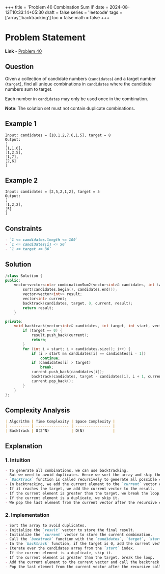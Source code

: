 +++
title = 'Problem 40 Combination Sum II'
date = 2024-08-13T10:33:14+05:30
draft = false
series = 'leetcode'
tags =['array','backtracking']
toc = false
math = false
+++

# Problem Statement

**Link** - [Problem 40](https://leetcode.com/problems/combination-sum-ii/description/)

## Question

Given a collection of candidate numbers (`candidates`) and a target number (`target`), find all unique combinations in `candidates` where the candidate numbers sum to target.

Each number in `candidates` may only be used once in the combination.

**Note:** The solution set must not contain duplicate combinations.

## Example 1

```
Input: candidates = [10,1,2,7,6,1,5], target = 8
Output:
[
[1,1,6],
[1,2,5],
[1,7],
[2,6]
]
```

## Example 2

```
Input: candidates = [2,5,2,1,2], target = 5
Output:
[
[1,2,2],
[5]
]
```

## Constraints

```markdown
- `1 <= candidates.length <= 100`
- `1 <= candidates[i] <= 50`
- `1 <= target <= 30`
```

## Solution

```cpp
/class Solution {
public:
    vector<vector<int>> combinationSum2(vector<int>& candidates, int target) {
        sort(candidates.begin(), candidates.end());
        vector<vector<int>> result;
        vector<int> current;
        backtrack(candidates, target, 0, current, result);
        return result;
    }

private:
    void backtrack(vector<int>& candidates, int target, int start, vector<int>& current, vector<vector<int>>& result) {
        if (target == 0) {
            result.push_back(current);
            return;
        }
        for (int i = start; i < candidates.size(); i++) {
            if (i > start && candidates[i] == candidates[i - 1])
                continue;
            if (candidates[i] > target)
                break;
            current.push_back(candidates[i]);
            backtrack(candidates, target - candidates[i], i + 1, current, result);
            current.pop_back();
        }
    }
};
```

## Complexity Analysis

```markdown
| Algorithm | Time Complexity | Space Complexity |
| --------- | --------------- | ---------------- |
| Backtrack | O(2^N)          | O(N)             |
```

## Explanation

### 1. Intuition

```markdown
- To generate all combinations, we can use backtracking.
- But we need to avoid duplicates. Hence we sort the array and skip the duplicates.
- `Backtrack` function is called recursively to generate all possible combinations.
- In backtracking, we add the current element to the `current` vector and call the backtrack function recursively.
- If it reaches the target, we add the current vector to the result.
- If the current element is greater than the target, we break the loop.
- If the current element is a duplicate, we skip it.
- We pop the last element from the current vector after the recursive call.
```

### 2. Implementation

```markdown
- Sort the array to avoid duplicates.
- Initialize the `result` vector to store the final result.
- Initialize the `current` vector to store the current combination.
- Call the `backtrack` function with the `candidates`, `target`, `start`, `current`, and `result`.
- In the `backtrack` function, if the target is 0, add the current vector to the result.
- Iterate over the candidates array from the `start` index.
- If the current element is a duplicate, skip it.
- If the current element is greater than the target, break the loop.
- Add the current element to the current vector and call the backtrack function recursively.
- Pop the last element from the current vector after the recursive call.
```

